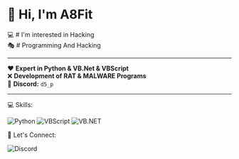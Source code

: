 # 👋 Hi, I'm A8Fit  
💻 # I'm interested in Hacking  
🎭 # Programming And Hacking  

---

❤️ **Expert in Python & VB.Net & VBScript**  
❌ **Development of RAT & MALWARE Programs**  
💬 **Discord:** `d5_p`

---
💻 Skills:

![Python](https://img.shields.io/badge/Python-3776AB?style=for-the-badge&logo=python&logoColor=white)
![VBScript](https://img.shields.io/badge/VBScript-4B0082?style=for-the-badge&logo=windows&logoColor=white)
![VB.NET](https://img.shields.io/badge/VB.NET-512BD4?style=for-the-badge&logo=.net&logoColor=white)

💬 Let's Connect:

![Discord](https://img.shields.io/badge/Discord-d5__p-7289DA?style=for-the-badge&logo=discord&logoColor=white)
